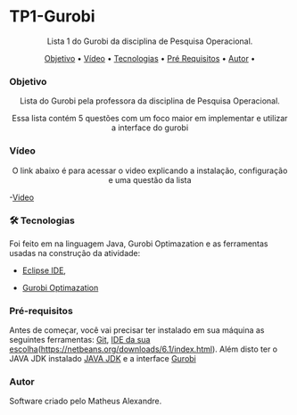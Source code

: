 # TP1-Gurobi

<p align="center">Lista 1 do Gurobi da disciplina de Pesquisa Operacional.</p>

<p align="center">
 <a href="#objetivo">Objetivo</a> •
 <a href="#video">Vídeo</a> •
 <a href="#tecnologia">Tecnologias</a> • 
 <a href="#requisitos">Pré Requisitos</a> • 
 <a href="#autor">Autor</a> • 
</p>

### Objetivo

<p align="center">Lista do Gurobi pela professora da disciplina de Pesquisa Operacional.</p>

<p align="center">Essa lista contém 5 questões com um foco maior em implementar e utilizar a interface do gurobi</p>

### Vídeo

<p align="center"> O link abaixo é para acessar o video explicando a instalação, configuração e uma questão da lista</p>

-[Video](https://drive.google.com/file/d/1pfSqcqop0Rd_YlW2-SYTyYs8y5HtllrO/view?usp=sharing)

### 🛠 Tecnologias

Foi feito em na linguagem Java, Gurobi Optimazation e as ferramentas usadas na construção da atividade:

- [Eclipse IDE](https://www.eclipse.org/downloads/),

- [Gurobi Optimazation](https://www.gurobi.com/)

### Pré-requisitos

Antes de começar, você vai precisar ter instalado em sua máquina as seguintes ferramentas:
[Git](https://git-scm.com), [IDE da sua escolha](https://www.eclipse.org/downloads/)(https://netbeans.org/downloads/6.1/index.html). 
Além disto ter o JAVA JDK instalado [JAVA JDK](https://www.oracle.com/java/technologies/javase/javase-jdk8-downloads.html) e a interface [Gurobi](https://www.gurobi.com/)

### Autor 

Software criado pelo Matheus Alexandre.
